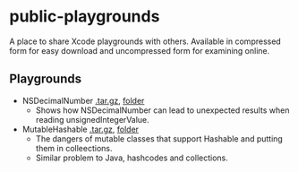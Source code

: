 # public-playgrounds
A place to share Xcode playgrounds with others. Available in compressed form for easy download and uncompressed form for examining online.

## Playgrounds

- NSDecimalNumber [.tar.gz](NSDecimalNumber.tar.gz), [folder](NSDecimalNumber/)
  - Shows how NSDecimalNumber can lead to unexpected results when reading unsignedIntegerValue.
- MutableHashable [.tar.gz](MutableHashable.tar.gz), [folder](MutableHashable/)
  - The dangers of mutable classes that support Hashable and putting them in colleections.
  - Similar problem to Java, hashcodes and collections.
